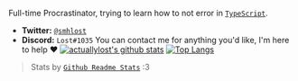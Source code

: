 
Full-time Procrastinator, trying to learn how to not error in [`TypeScript`](https://github.com/microsoft/TypeScript).

- **Twitter:** [`@smhlost`](https://twitter.com/smhlost)
- **Discord:** `Lost#1035`
You can contact me for anything you'd like, I'm here to help ❤️
[![actuallylost's github stats](https://github-readme-stats.vercel.app/api?username=actuallylost)](https://github.com/anuraghazra/github-readme-stats)
[![Top Langs](https://github-readme-stats.vercel.app/api/top-langs/?username=actuallylost&layout=compact)](https://github.com/anuraghazra/github-readme-stats)
> Stats by [`Github Readme Stats`](https://github.com/anuraghazra/github-readme-stats) :3
